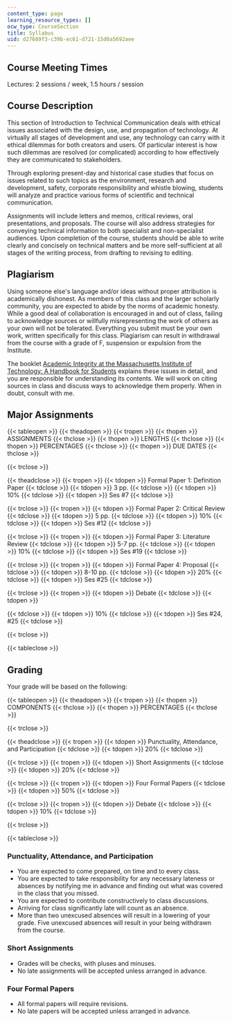 ```yaml
---
content_type: page
learning_resource_types: []
ocw_type: CourseSection
title: Syllabus
uid: d27689f3-c39b-ec61-d721-15d0a5692aee
---
```


Course Meeting Times
--------------------

Lectures: 2 sessions / week, 1.5 hours / session

Course Description
------------------

This section of Introduction to Technical Communication deals with ethical issues associated with the design, use, and propagation of technology. At virtually all stages of development and use, any technology can carry with it ethical dilemmas for both creators and users. Of particular interest is how such dilemmas are resolved (or complicated) according to how effectively they are communicated to stakeholders.

Through exploring present-day and historical case studies that focus on issues related to such topics as the environment, research and development, safety, corporate responsibility and whistle blowing, students will analyze and practice various forms of scientific and technical communication.

Assignments will include letters and memos, critical reviews, oral presentations, and proposals. The course will also address strategies for conveying technical information to both specialist and non-specialist audiences. Upon completion of the course, students should be able to write clearly and concisely on technical matters and be more self-sufficient at all stages of the writing process, from drafting to revising to editing.

Plagiarism
----------

Using someone else's language and/or ideas without proper attribution is academically dishonest. As members of this class and the larger scholarly community, you are expected to abide by the norms of academic honesty. While a good deal of collaboration is encouraged in and out of class, failing to acknowledge sources or willfully misrepresenting the work of others as your own will not be tolerated. Everything you submit must be your own work, written specifically for this class. Plagiarism can result in withdrawal from the course with a grade of F, suspension or expulsion from the Institute.

The booklet [Academic Integrity at the Massachusetts Institute of Technology: A Handbook for Students](http://web.mit.edu/academicintegrity/handbook/handbook.pdf) explains these issues in detail, and you are responsible for understanding its contents. We will work on citing sources in class and discuss ways to acknowledge them properly. When in doubt, consult with me.

Major Assignments
-----------------

{{< tableopen >}}
{{< theadopen >}}
{{< tropen >}}
{{< thopen >}}
ASSIGNMENTS
{{< thclose >}}
{{< thopen >}}
LENGTHS
{{< thclose >}}
{{< thopen >}}
PERCENTAGES
{{< thclose >}}
{{< thopen >}}
DUE DATES
{{< thclose >}}

{{< trclose >}}

{{< theadclose >}}
{{< tropen >}}
{{< tdopen >}}
Formal Paper 1: Definition Paper
{{< tdclose >}}
{{< tdopen >}}
3 pp.
{{< tdclose >}}
{{< tdopen >}}
10%
{{< tdclose >}}
{{< tdopen >}}
Ses #7
{{< tdclose >}}

{{< trclose >}}
{{< tropen >}}
{{< tdopen >}}
Formal Paper 2: Critical Review
{{< tdclose >}}
{{< tdopen >}}
5 pp.
{{< tdclose >}}
{{< tdopen >}}
10%
{{< tdclose >}}
{{< tdopen >}}
Ses #12
{{< tdclose >}}

{{< trclose >}}
{{< tropen >}}
{{< tdopen >}}
Formal Paper 3: Literature Review
{{< tdclose >}}
{{< tdopen >}}
5-7 pp.
{{< tdclose >}}
{{< tdopen >}}
10%
{{< tdclose >}}
{{< tdopen >}}
Ses #19
{{< tdclose >}}

{{< trclose >}}
{{< tropen >}}
{{< tdopen >}}
Formal Paper 4: Proposal
{{< tdclose >}}
{{< tdopen >}}
8-10 pp.
{{< tdclose >}}
{{< tdopen >}}
20%
{{< tdclose >}}
{{< tdopen >}}
Ses #25
{{< tdclose >}}

{{< trclose >}}
{{< tropen >}}
{{< tdopen >}}
Debate
{{< tdclose >}}
{{< tdopen >}}

{{< tdclose >}}
{{< tdopen >}}
10%
{{< tdclose >}}
{{< tdopen >}}
Ses #24, #25
{{< tdclose >}}

{{< trclose >}}

{{< tableclose >}}

  

Grading
-------

Your grade will be based on the following:

{{< tableopen >}}
{{< theadopen >}}
{{< tropen >}}
{{< thopen >}}
COMPONENTS
{{< thclose >}}
{{< thopen >}}
PERCENTAGES
{{< thclose >}}

{{< trclose >}}

{{< theadclose >}}
{{< tropen >}}
{{< tdopen >}}
Punctuality, Attendance, and Participation
{{< tdclose >}}
{{< tdopen >}}
20%
{{< tdclose >}}

{{< trclose >}}
{{< tropen >}}
{{< tdopen >}}
Short Assignments
{{< tdclose >}}
{{< tdopen >}}
20%
{{< tdclose >}}

{{< trclose >}}
{{< tropen >}}
{{< tdopen >}}
Four Formal Papers
{{< tdclose >}}
{{< tdopen >}}
50%
{{< tdclose >}}

{{< trclose >}}
{{< tropen >}}
{{< tdopen >}}
Debate
{{< tdclose >}}
{{< tdopen >}}
10%
{{< tdclose >}}

{{< trclose >}}

{{< tableclose >}}

  

### Punctuality, Attendance, and Participation

*   You are expected to come prepared, on time and to every class.
*   You are expected to take responsibility for any necessary lateness or absences by notifying me in advance and finding out what was covered in the class that you missed.
*   You are expected to contribute constructively to class discussions.
*   Arriving for class significantly late will count as an absence.
*   More than two unexcused absences will result in a lowering of your grade. Five unexcused absences will result in your being withdrawn from the course.

### Short Assignments

*   Grades will be checks, with pluses and minuses.
*   No late assignments will be accepted unless arranged in advance.

### Four Formal Papers

*   All formal papers will require revisions.
*   No late papers will be accepted unless arranged in advance.